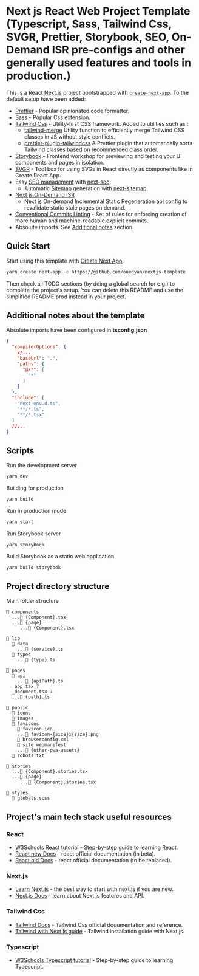 # Next js React Web Project Template (Typescript, Sass, Tailwind Css, SVGR, Prettier, Storybook, SEO, On-Demand ISR pre-configs and other generally used features and tools in production.)

This is a React [Next.js](https://nextjs.org/) project bootstrapped
with [`create-next-app`](https://github.com/vercel/next.js/tree/canary/packages/create-next-app). To the default setup
have been added:

- [Prettier](https://prettier.io/) - Popular opinionated code formatter.
- [Sass](https://sass-lang.com/guide) - Popular Css extension.
- [Tailwind Css](https://tailwindcss.com/) - Utility-first CSS framework.
  Added to utilities such as :
    - [tailwind-merge](https://www.npmjs.com/package/tailwind-merge) Utility function to efficiently merge Tailwind CSS classes in JS without style conflicts.
    - [prettier-plugin-tailwindcss](https://www.npmjs.com/package/prettier-plugin-tailwindcss) A Prettier plugin that automatically sorts Tailwind classes based on recommended class order.
- [Storybook](https://storybook.js.org/) - Frontend workshop for previewing and testing your UI components and pages in isolation.
- [SVGR](https://react-svgr.com/) - Tool box for using SVGs in React directly as components like in Create React App.
- Easy [SEO management](https://developers.google.com/search/) with [next-seo](https://www.npmjs.com/package/next-seo)
    - Automatic [Sitemap](https://developers.google.com/search/docs/advanced/sitemaps/overview) generation with [next-sitemap](https://www.npmjs.com/package/next-sitemap).
- [Next js On-Demand ISR](https://nextjs.org/docs/basic-features/data-fetching/incremental-static-regeneration#on-demand-revalidation-beta)
    - Next js On-demand Incremental Static Regeneration api config to revalidate static stale pages on demand.
- [Conventional Commits Linting](https://www.conventionalcommits.org/en/v1.0.0/#summary) - Set of rules for enforcing
  creation of more human and machine-readable explicit commits.
- Absolute imports. See [Additional notes](#additional-notes-about-the-template) section.

## Quick Start

Start using this template with [Create Next App](https://nextjs.org/docs/api-reference/create-next-app).

```bash
yarn create next-app -e https://github.com/ouedyan/nextjs-template
```

Then check all TODO sections (by doing a global search for e.g.) to complete the project's setup.
You can delete this README and use the simplified README.prod instead in your project.

## Additional notes about the template

Absolute imports have been configured in **tsconfig.json**

```json lines
{
  "compilerOptions": {
    //...
    "baseUrl": ".",
    "paths": {
      "@/*": [
        "*"
      ]
    }
  },
  "include": [
    "next-env.d.ts",
    "**/*.ts",
    "**/*.tsx"
  ]
  //...
}
```

## Scripts

Run the development server

```bash
yarn dev
```

Building for production

```bash
yarn build
```

Run in production mode

```bash
yarn start
```

Run Storybook server

```bash
yarn storybook
```

Build Storybook as a static web application

```bash
yarn build-storybook
```


## Project directory structure

Main folder structure

```
📂 components
  ...📄 {Component}.tsx
  ...📂 {page}
     ...📄 {Component}.tsx

📂 lib
  📂 data
    ...📄 {service}.ts
  📂 types
    ...📄 {type}.ts

📂 pages
  📂 api
    ...📄 {apiPath}.ts
  _app.tsx ?
  _document.tsx ?
  ...📄 {path}.ts

📂 public
  📂 icons
  📂 images
  📂 favicons
    📄 favicon.ico
    ...📄 favicon-{size}x{size}.png
    📄 browserconfig.xml
    📄 site.webmanifest
    ...📄 {other-pwa-assets}
  📄 robots.txt
  
📂 stories
  ...📄 {Component}.stories.tsx
  ...📂 {page}
     ...📄 {Component}.stories.tsx

📂 styles
  📄 globals.scss
```

## Project's main tech stack useful resources

### React

- [W3Schools React tutorial](https://www.w3schools.com/react) - Step-by-step guide to learning React.
- [React new Docs](https://beta.reactjs.org/learn) - react official documentation (in beta).
- [React old Docs](https://reactjs.org/docs) - react official documentation (to be replaced).

### Next.js

- [Learn Next.js](https://nextjs.org/learn) - the best way to start with next.js if you are new.
- [Next.js Docs](https://nextjs.org/docs) - learn about Next.js features and API.

### Tailwind Css

- [Tailwind Docs](https://tailwindcss.com/docs) - Tailwind Css official documentation and reference.
- [Tailwind with Next.js guide](https://tailwindcss.com/docs/guides/nextjs) - Tailwind installation guide with Next.js.

### Typescript

- [W3Schools Typescript tutorial](https://www.w3schools.com/typescript/) - Step-by-step guide to learning Typescript.
